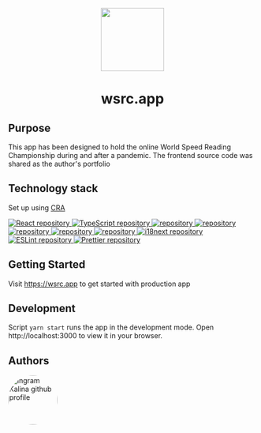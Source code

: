 <p align="center">
  <img src="https://api.wsrc.app/assets/graphics/brand.png" height="128">
  <h1 align="center">wsrc.app</h1>
</p>

## Purpose

This app has been designed to hold the online World Speed Reading Championship during and after a pandemic. The frontend source code was shared as the author's portfolio

## Technology stack

Set up using <a aria-label="create-react-app" href="https://create-react-app.dev/">CRA</a>

<a aria-label="React" href="https://github.com/facebook/react/">
  <img alt="React repository" src="https://img.shields.io/badge/-React-black">
</a>
<a aria-label="TypeScript" href="https://github.com/microsoft/TypeScript">
  <img alt="TypeScript repository" src="https://img.shields.io/badge/-TypeScript-black">
</a>
<a aria-label="Ant Design" href="https://github.com/ant-design/ant-design">
  <img alt=" repository" src="https://img.shields.io/badge/-Ant Design-black">
</a>
<a aria-label="styled-components" href="https://github.com/styled-components/styled-components">
  <img alt=" repository" src="https://img.shields.io/badge/-styled--components-black">
</a>
<a aria-label="tailwindcss" href="https://github.com/tailwindlabs/tailwindcss">
  <img alt=" repository" src="https://img.shields.io/badge/-tailwindcss-black">
</a>
<a aria-label="React Query" href="https://github.com/tanstack/query">
  <img alt=" repository" src="https://img.shields.io/badge/-React Query-black">
</a>
<a aria-label="Recoil" href="https://github.com/facebookexperimental/Recoil">
  <img alt=" repository" src="https://img.shields.io/badge/-Recoil-black">
</a>
<a aria-label="i18next" href="https://github.com/i18next/i18next">
  <img alt="i18next repository" src="https://img.shields.io/badge/-i18next-black">
</a>
<a aria-label="ESLint" href="https://github.com/eslint/eslint">
  <img alt="ESLint repository" src="https://img.shields.io/badge/-ESLint-black">
</a>
<a aria-label="Prettier" href="https://github.com/prettier/prettier">
  <img alt="Prettier repository" src="https://img.shields.io/badge/-Prettier-black">
</a>

## Getting Started

Visit <a aria-label="wsrc.app auth page" href="https://wsrc.app">https://wsrc.app</a> to get started with production app

## Development

Script `yarn start` runs the app in the development mode.
Open http://localhost:3000 to view it in your browser.

## Authors

<a aria-label="Ingram Kalina github profile" href="https://github.com/ingrqm/">
  <img src="https://avatars.githubusercontent.com/u/51913097?v=4" style="border-radius: 50%;" width="100px;" alt="Ingram Kalina github profile" />
</a>
